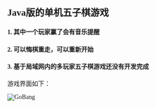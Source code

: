 <font face="Times New Roman">

## Java版的单机五子棋游戏

#### 1. 其中一个玩家赢了会有音乐提醒

#### 2. 可以悔棋重走，可以重新开始

#### 3. 基于局域网内的多玩家五子棋游戏还没有开发完成


游戏界面如下：

![GoBang](https://thumbnail0.baidupcs.com/thumbnail/7d9fcafc9a1727968c09914e610c106d?fid=559684340-250528-892074095799511&time=1507640400&rt=pr&sign=FDTAER-DCb740ccc5511e5e8fedcff06b081203-ISsCzW8RtYyeyGfIfhhqB5Yd%2f48%3d&expires=8h&chkbd=0&chkv=0&dp-logid=6560714547944203723&dp-callid=0&size=c10000_u10000&quality=90&vuk=559684340&ft=image)

</font>